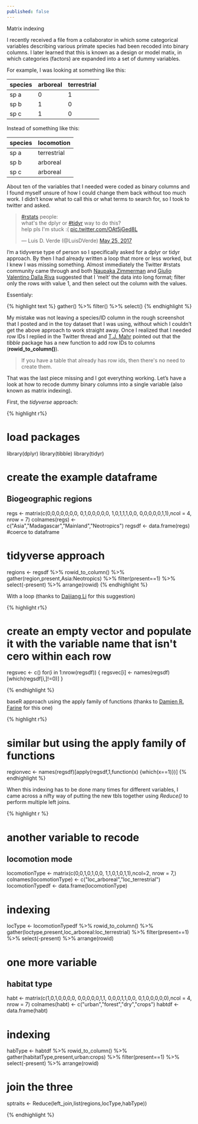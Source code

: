 ```yaml
---
published: false
---
```

Matrix indexing

I recently received a file from a collaborator in which some categorical variables describing various primate species had been recoded into binary columns. I later learned that this is known as a design or model matix, in which categories (factors) are expanded into a set of dummy variables.

For example, I was looking at something like this:

| species | arboreal | terrestrial |
|---------|----------|-------------|
| sp a    | 0        | 1           |
| sp b    | 1        | 0           |
| sp c    | 1        | 0           |

Instead of something like this:

| species | locomotion  |
|---------|-------------|
| sp a    | terrestrial |
| sp b    | arboreal    |
| sp c    | arboreal    |

About ten of the variables that I needed were coded as binary columns and I found myself unsure of how I could change them back without too much work. I didn’t know what to call this or what terms to search for, so I took to twitter and asked.

<blockquote class="twitter-tweet" data-lang="en"><p lang="en" dir="ltr"><a href="https://twitter.com/hashtag/rstats?src=hash">#rstats</a> people: <br>what&#39;s the dplyr or <a href="https://twitter.com/hashtag/tidyr?src=hash">#tidyr</a> way to do this? <br>help pls I&#39;m stuck :( <a href="https://t.co/OAt5jGed8L">pic.twitter.com/OAt5jGed8L</a></p>&mdash; Luis D. Verde (@LuisDVerde) <a href="https://twitter.com/LuisDVerde/status/867869003246706690">May 25, 2017</a></blockquote>
<script async src="//platform.twitter.com/widgets.js" charset="utf-8"></script>

I’m a tidyverse type of person so I specifically asked for a dplyr or tidyr approach. By then I had already written a loop that more or less worked, but I knew I was missing something.
Almost immediately the Twitter #rstats community came through and both [Naupaka Zimmerman](https://twitter.com/naupakaz) and [Giulio Valentino Dalla Riva](https://twitter.com/ipnosimmia) suggested that I ‘melt’ the data into long format; filter only the rows with value 1, and then select out the column with the values.

Essentialy:

{% highlight text %}
gather() %>% filter() %>% select()
{% endhighlight %}

My mistake was not leaving a species/ID column in the rough screenshot that I posted and in the toy dataset that I was using, without which I couldn’t get the above approach to work straight away. Once I realized that I needed row IDs I replied in the Twitter thread and [T.J. Mahr]( https://twitter.com/tjmahr) pointed out that the _tibble_ package has a new function to add row IDs to columns (**rowid_to_column()**). 

> If you have a table that already has row ids, then there's no need to create them.

That was the last piece missing and I got everything working. Let’s have a look at how to recode dummy binary columns into a single variable (also known as matrix indexing).

First, the _tidyverse_ approach:

{% highlight r%}
# load packages
library(dplyr)
library(tibble)
library(tidyr)

# create the example dataframe
## Biogeographic regions
regs <- matrix(c(0,0,0,0,0,0,0,
                 0,1,0,0,0,0,0,
                 1,0,1,1,1,0,0,
                 0,0,0,0,0,1,1),ncol = 4, nrow = 7)
colnames(regs) <- c("Asia","Madagascar","Mainland","Neotropics")
regsdf <- data.frame(regs) #coerce to dataframe

# tidyverse approach
regions <- regsdf %>% rowid_to_column() %>% gather(region,present,Asia:Neotropics) %>% 
              filter(present==1) %>% select(-present) %>% arrange(rowid)
{% endhighlight %}

With a loop (thanks to [Daijiang Li](https://twitter.com/_djli) for this suggestion)

{% highlight r%}
# create an empty vector and populate it with the variable name that isn't cero within each row
regsvec <- c()
for(i in 1:nrow(regsdf)) {
    regsvec[i] <- names(regsdf)[which(regsdf[i,]!=0)]
}

{% endhighlight %}


baseR approach using the apply family of functions (thanks to [Damien R. Farine](https://twitter.com/DamienFarine) for this one)

{% highlight r%}
# similar but using the apply family of functions
regionvec <- names(regsdf)[apply(regsdf,1,function(x) {which(x==1)})]
{% endhighlight %}

When this indexing has to be done many times for different variables, I came across a nifty way of putting the new tbls together using _Reduce()_ to perform multiple left joins.

{% highlight r %}
# another variable to recode
## locomotion mode
locomotionType <- matrix(c(0,0,1,0,1,0,0,
                           1,1,0,1,0,1,1),ncol=2, nrow = 7,)
colnames(locomotionType) <- c("loc_arboreal","loc_terrestrial")
locomotionTypedf <- data.frame(locomotionType)

# indexing
locType <- locomotionTypedf %>% rowid_to_column() %>% gather(loctype,present,loc_arboreal:loc_terrestrial) %>% 
  filter(present==1) %>% select(-present) %>% arrange(rowid)

# one more variable
## habitat type
habt <- matrix(c(1,0,1,0,0,0,0,
                 0,0,0,0,0,1,1,
                 0,0,0,1,1,0,0,
                 0,1,0,0,0,0,0),ncol = 4, nrow = 7)
colnames(habt) <- c("urban","forest","dry","crops")
habtdf <- data.frame(habt)

# indexing
habType <- habtdf %>% rowid_to_column() %>% gather(habitatType,present,urban:crops) %>% 
  filter(present==1) %>% select(-present) %>% arrange(rowid)

# join the three
sptraits <- Reduce(left_join,list(regions,locType,habType)) 

{% endhighlight %}


